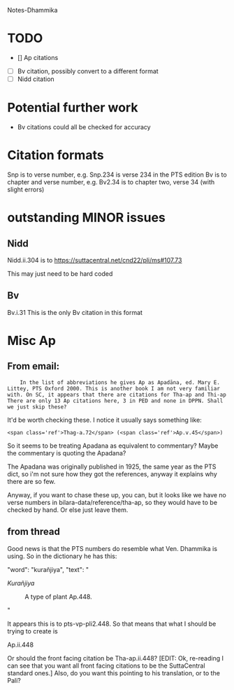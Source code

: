 Notes-Dhammika


# TODO
- [] Ap citations
- [ ] Bv citation, possibly convert to a different format
- [ ] Nidd citation

# Potential further work

* Bv citations could all be checked for accuracy

# Citation formats

Snp is to verse number, e.g. Snp.234 is verse 234 in the PTS edition
Bv is to chapter and verse number, e.g. Bv2.34 is to chapter two, verse 34 (with slight errors)


# outstanding MINOR issues

## Nidd
Nidd.ii.304 is to https://suttacentral.net/cnd22/pli/ms#107.73

This may just need to be hard coded

## Bv
Bv.i.31 This is the only Bv citation in this format






# Misc Ap

## From email:
        In the list of abbreviations he gives Ap as Apadāna, ed. Mary E. Littey, PTS Oxford 2000. This is another book I am not very familiar with. On SC, it appears that there are citations for Tha-ap and Thi-ap There are only 13 Ap citations here, 3 in PED and none in DPPN. Shall we just skip these?


It'd be worth checking these. I notice it usually says something like:

    <span class='ref'>Thag-a.72</span> (<span class='ref'>Ap.v.45</span>)


So it seems to be treating Apadana as equivalent to commentary? Maybe the commentary is quoting the Apadana?

The Apadana was originally published in 1925, the same year as the PTS dict, so i'm not sure how they got the references, anyway it explains why there are so few.

Anyway, if you want to chase these up, you can, but it looks like we have no verse numbers in bilara-data/reference/tha-ap, so they would have to be checked by hand. Or else just leave them.

## from thread
Good news is that the PTS numbers do resemble what Ven. Dhammika is using. So in the dictionary he has this:

"word": "kurañjiya",
        "text": "<dl><dt><dfn>Kurañjiya</dfn></dt><dd><p>A type of plant 
<span class='ref'>Ap.448</span>.</p></dd></dl>"

It appears this is to pts-vp-pli2.448. So that means that what I should be trying to create is

<a class='ref' 
data-division='/sutta/tha-ap' 
data-reference='pts-vp-pli2.448' 
data-url='/en/walters'>Ap.ii.448</a>

Or should the front facing citation be Tha-ap.ii.448?
[EDIT: Ok, re-reading I can see that you want all front facing citations to be the SuttaCentral standard ones.]
Also, do you want this pointing to his translation, or to the Pali?